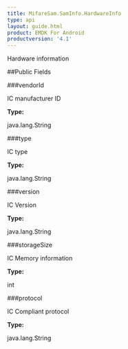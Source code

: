 ```yaml
---
title: MifareSam.SamInfo.HardwareInfo
type: api
layout: guide.html
product: EMDK For Android
productversion: '4.1'
---
```



Hardware information

##Public Fields

###vendorId

IC manufacturer ID

**Type:**

java.lang.String

###type

IC type

**Type:**

java.lang.String

###version

IC Version

**Type:**

java.lang.String

###storageSize

IC Memory information

**Type:**

int

###protocol

IC Compliant protocol

**Type:**

java.lang.String









